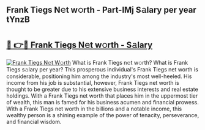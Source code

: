 ## Frank Tiegs N𝚎t w𝚘rth - Part-IMj S𝚊lary per year tYnzB

# <h2><a href="http://gc2ib9v.nevu.top/?p=Frank+Tiegs">🔗 👉🔴 Frank Tiegs N𝚎t w𝚘rth - S𝚊lary</a></h2>

[![Frank Tiegs N𝚎t W𝚘rth](https://i.imgur.com/Oavwk0R.jpeg)](http://gc2ib9v.nevu.top/?p=Frank+Tiegs)
What is Frank Tiegs n𝚎t w𝚘rth? What is Frank Tiegs s𝚊lary per year?
This prosperous individual's Frank Tiegs net worth is considerable, positioning him among the industry's most well-heeled. His income from his job is substantial, however, Frank Tiegs net worth is thought to be greater due to his extensive business interests and real estate holdings. With a Frank Tiegs net worth that places him in the uppermost tier of wealth, this man is famed for his business acumen and financial prowess. With a Frank Tiegs net worth in the billions and a notable income, this wealthy person is a shining example of the power of tenacity, perseverance, and financial wisdom.
